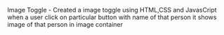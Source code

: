 Image Toggle - Created a image toggle using HTML,CSS and JavasCript when a user click on particular button with name of that person it shows image of that person in image container
